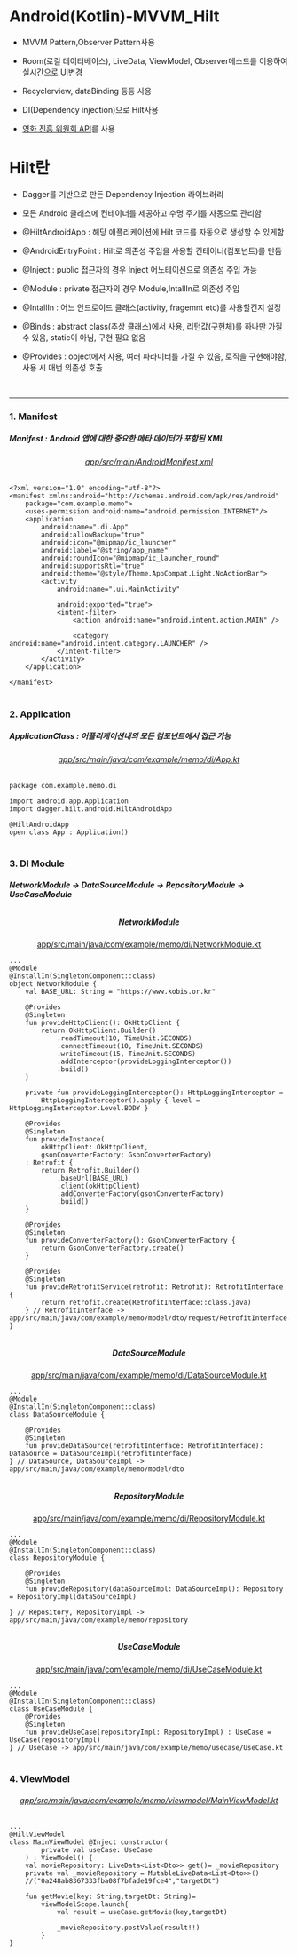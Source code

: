 # Android(Kotlin)-MVVM_Hilt

 - MVVM Pattern,Observer Pattern사용<br>
 
 - Room(로컬 데이터베이스), LiveData, ViewModel, Observer메소드를 이용하여 실시간으로 UI변경<br>
 
 - Recyclerview, dataBinding 등등 사용<br>
 
 - DI(Dependency injection)으로 Hilt사용
 
 - <a href ="https://www.kobis.or.kr/kobisopenapi/homepg/main/main.do">영화 진흥 위원회 API</a>를 사용
 
# Hilt란

 - Dagger를 기반으로 만든 Dependency Injection 라이브러리<br>
 
 - 모든 Android 클래스에 컨테이너를 제공하고 수명 주기를 자동으로 관리함<br>
 
 - @HiltAndroidApp : 해당 애플리케이션에 Hilt 코드를 자동으로 생성할 수 있게함

 - @AndroidEntryPoint : Hilt로 의존성 주입을 사용할 컨테이너(컴포넌트)를 만듬 

 - @Inject : public 접근자의 경우 Inject 어노테이션으로 의존성 주입 가능

 - @Module : private 접근자의 경우 Module,IntallIn로 의존성 주입

 - @IntallIn : 어느 안드로이드 클래스(activity, fragemnt etc)를 사용할건지 설정

 - @Binds : abstract class(추상 클래스)에서 사용, 리턴값(구현체)를 하나만 가질 수 있음, static이 아님, 구현 필요 없음

 - @Provides : object에서 사용, 여러 파라미터를 가질 수 있음, 로직을 구현해야함, 사용 시 매번 의존성 호출

<br>
<hr>

<h3>1. Manifest</h3>

<h5>Manifest : Android 앱에 대한 중요한 메타 데이터가 포함된 XML</h5>

<div align="center">
 <h6>
  <a href="app/src/main/AndroidManifest.xml">
   app/src/main/AndroidManifest.xml
  </a>
 </h6>
</div>

```
<?xml version="1.0" encoding="utf-8"?>
<manifest xmlns:android="http://schemas.android.com/apk/res/android"
    package="com.example.memo">
    <uses-permission android:name="android.permission.INTERNET"/>
    <application
        android:name=".di.App"
        android:allowBackup="true"
        android:icon="@mipmap/ic_launcher"
        android:label="@string/app_name"
        android:roundIcon="@mipmap/ic_launcher_round"
        android:supportsRtl="true"
        android:theme="@style/Theme.AppCompat.Light.NoActionBar">
        <activity
            android:name=".ui.MainActivity"

            android:exported="true">
            <intent-filter>
                <action android:name="android.intent.action.MAIN" />

                <category android:name="android.intent.category.LAUNCHER" />
            </intent-filter>
        </activity>
    </application>

</manifest>
```

#

<h3>2. Application</h3>

<h5>ApplicationClass : 어플리케이션내의 모든 컴포넌트에서 접근 가능</h5>

<div align="center">
 <h6>
  <a href="app/src/main/java/com/example/memo/di/App.kt">
   app/src/main/java/com/example/memo/di/App.kt
  </a>
 </div>

```
package com.example.memo.di

import android.app.Application
import dagger.hilt.android.HiltAndroidApp

@HiltAndroidApp
open class App : Application()
```

#

<h3>3. DI Module</h3>

<h5>NetworkModule → DataSourceModule → RepositoryModule → UseCaseModule </h5>

<div align="center">
 <h6>
  <h5>
   NetworkModule
  </h5>
  <a href="app/src/main/java/com/example/memo/di/NetworkModule.kt">
   app/src/main/java/com/example/memo/di/NetworkModule.kt
  </a>
 </div>

```
...
@Module
@InstallIn(SingletonComponent::class)
object NetworkModule {
    val BASE_URL: String = "https://www.kobis.or.kr"

    @Provides
    @Singleton
    fun provideHttpClient(): OkHttpClient {
        return OkHttpClient.Builder()
            .readTimeout(10, TimeUnit.SECONDS)
            .connectTimeout(10, TimeUnit.SECONDS)
            .writeTimeout(15, TimeUnit.SECONDS)
            .addInterceptor(provideLoggingInterceptor())
            .build()
    }

    private fun provideLoggingInterceptor(): HttpLoggingInterceptor =
        HttpLoggingInterceptor().apply { level = HttpLoggingInterceptor.Level.BODY }

    @Provides
    @Singleton
    fun provideInstance(
        okHttpClient: OkHttpClient,
        gsonConverterFactory: GsonConverterFactory)
    : Retrofit {
        return Retrofit.Builder()
            .baseUrl(BASE_URL)
            .client(okHttpClient)
            .addConverterFactory(gsonConverterFactory)
            .build()
    }

    @Provides
    @Singleton
    fun provideConverterFactory(): GsonConverterFactory {
        return GsonConverterFactory.create()
    }

    @Provides
    @Singleton
    fun provideRetrofitService(retrofit: Retrofit): RetrofitInterface {
        return retrofit.create(RetrofitInterface::class.java)
    } // RetrofitInterface -> app/src/main/java/com/example/memo/model/dto/request/RetrofitInterface.kt
}
```

<div align="center">
 <h6>
  <h5>
   DataSourceModule
  </h5>
  <a href="app/src/main/java/com/example/memo/di/DataSourceModule.kt">
   app/src/main/java/com/example/memo/di/DataSourceModule.kt
  </a>
 </div>

```
...
@Module
@InstallIn(SingletonComponent::class)
class DataSourceModule {

    @Provides
    @Singleton
    fun provideDataSource(retrofitInterface: RetrofitInterface): DataSource = DataSourceImpl(retrofitInterface)
} // DataSource, DataSourceImpl -> app/src/main/java/com/example/memo/model/dto
```

<div align="center">
 <h6>
  <h5>
   RepositoryModule
  </h5>
  <a href="app/src/main/java/com/example/memo/di/RepositoryModule.kt">
   app/src/main/java/com/example/memo/di/RepositoryModule.kt
  </a>
 </div>

```
...
@Module
@InstallIn(SingletonComponent::class)
class RepositoryModule {

    @Provides
    @Singleton
    fun provideRepository(dataSourceImpl: DataSourceImpl): Repository = RepositoryImpl(dataSourceImpl)
    
} // Repository, RepositoryImpl -> app/src/main/java/com/example/memo/repository
```

<div align="center">
 <h6>
  <h5>
   UseCaseModule
  </h5>
  <a href="app/src/main/java/com/example/memo/di/UseCaseModule.kt">
   app/src/main/java/com/example/memo/di/UseCaseModule.kt
  </a>
 </div>

```
...
@Module
@InstallIn(SingletonComponent::class)
class UseCaseModule {
    @Provides
    @Singleton
    fun provideUseCase(repositoryImpl: RepositoryImpl) : UseCase = UseCase(repositoryImpl)
} // UseCase -> app/src/main/java/com/example/memo/usecase/UseCase.kt
```

#

<h3>4. ViewModel</h3>

<div align="center">
 <h6>
  <a href="app/src/main/java/com/example/memo/viewmodel/MainViewModel.kt">
   app/src/main/java/com/example/memo/viewmodel/MainViewModel.kt
  </a>
 </div>

```
...
@HiltViewModel
class MainViewModel @Inject constructor(
        private val useCase: UseCase
    ) : ViewModel() {
    val movieRepository: LiveData<List<Dto>> get()= _movieRepository
    private val _movieRepository = MutableLiveData<List<Dto>>()
    //("0a248ab8367333fba08f7bfade19fce4","targetDt")

    fun getMovie(key: String,targetDt: String)=
        viewModelScope.launch{
            val result = useCase.getMovie(key,targetDt)

            _movieRepository.postValue(result!!)
        }
}
```
